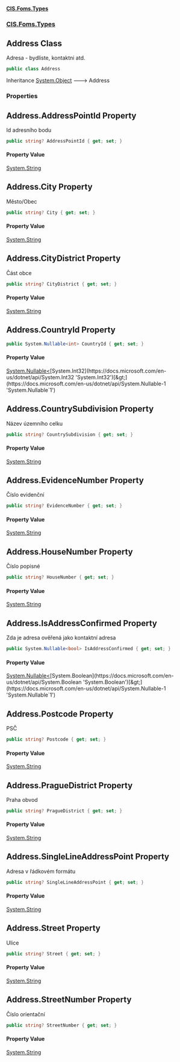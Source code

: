#### [CIS.Foms.Types](index.md 'index')
### [CIS.Foms.Types](CIS.Foms.Types.md 'CIS.Foms.Types')

## Address Class

Adresa - bydliste, kontaktni atd.

```csharp
public class Address
```

Inheritance [System.Object](https://docs.microsoft.com/en-us/dotnet/api/System.Object 'System.Object') &#129106; Address
### Properties

<a name='CIS.Foms.Types.Address.AddressPointId'></a>

## Address.AddressPointId Property

Id adresního bodu

```csharp
public string? AddressPointId { get; set; }
```

#### Property Value
[System.String](https://docs.microsoft.com/en-us/dotnet/api/System.String 'System.String')

<a name='CIS.Foms.Types.Address.City'></a>

## Address.City Property

Město/Obec

```csharp
public string? City { get; set; }
```

#### Property Value
[System.String](https://docs.microsoft.com/en-us/dotnet/api/System.String 'System.String')

<a name='CIS.Foms.Types.Address.CityDistrict'></a>

## Address.CityDistrict Property

Část obce

```csharp
public string? CityDistrict { get; set; }
```

#### Property Value
[System.String](https://docs.microsoft.com/en-us/dotnet/api/System.String 'System.String')

<a name='CIS.Foms.Types.Address.CountryId'></a>

## Address.CountryId Property

```csharp
public System.Nullable<int> CountryId { get; set; }
```

#### Property Value
[System.Nullable&lt;](https://docs.microsoft.com/en-us/dotnet/api/System.Nullable-1 'System.Nullable`1')[System.Int32](https://docs.microsoft.com/en-us/dotnet/api/System.Int32 'System.Int32')[&gt;](https://docs.microsoft.com/en-us/dotnet/api/System.Nullable-1 'System.Nullable`1')

<a name='CIS.Foms.Types.Address.CountrySubdivision'></a>

## Address.CountrySubdivision Property

Název územního celku

```csharp
public string? CountrySubdivision { get; set; }
```

#### Property Value
[System.String](https://docs.microsoft.com/en-us/dotnet/api/System.String 'System.String')

<a name='CIS.Foms.Types.Address.EvidenceNumber'></a>

## Address.EvidenceNumber Property

Číslo evidenční

```csharp
public string? EvidenceNumber { get; set; }
```

#### Property Value
[System.String](https://docs.microsoft.com/en-us/dotnet/api/System.String 'System.String')

<a name='CIS.Foms.Types.Address.HouseNumber'></a>

## Address.HouseNumber Property

Číslo popisné

```csharp
public string? HouseNumber { get; set; }
```

#### Property Value
[System.String](https://docs.microsoft.com/en-us/dotnet/api/System.String 'System.String')

<a name='CIS.Foms.Types.Address.IsAddressConfirmed'></a>

## Address.IsAddressConfirmed Property

Zda je adresa ověřená jako kontaktní adresa

```csharp
public System.Nullable<bool> IsAddressConfirmed { get; set; }
```

#### Property Value
[System.Nullable&lt;](https://docs.microsoft.com/en-us/dotnet/api/System.Nullable-1 'System.Nullable`1')[System.Boolean](https://docs.microsoft.com/en-us/dotnet/api/System.Boolean 'System.Boolean')[&gt;](https://docs.microsoft.com/en-us/dotnet/api/System.Nullable-1 'System.Nullable`1')

<a name='CIS.Foms.Types.Address.Postcode'></a>

## Address.Postcode Property

PSČ

```csharp
public string? Postcode { get; set; }
```

#### Property Value
[System.String](https://docs.microsoft.com/en-us/dotnet/api/System.String 'System.String')

<a name='CIS.Foms.Types.Address.PragueDistrict'></a>

## Address.PragueDistrict Property

Praha obvod

```csharp
public string? PragueDistrict { get; set; }
```

#### Property Value
[System.String](https://docs.microsoft.com/en-us/dotnet/api/System.String 'System.String')

<a name='CIS.Foms.Types.Address.SingleLineAddressPoint'></a>

## Address.SingleLineAddressPoint Property

Adresa v řádkovém formátu

```csharp
public string? SingleLineAddressPoint { get; set; }
```

#### Property Value
[System.String](https://docs.microsoft.com/en-us/dotnet/api/System.String 'System.String')

<a name='CIS.Foms.Types.Address.Street'></a>

## Address.Street Property

Ulice

```csharp
public string? Street { get; set; }
```

#### Property Value
[System.String](https://docs.microsoft.com/en-us/dotnet/api/System.String 'System.String')

<a name='CIS.Foms.Types.Address.StreetNumber'></a>

## Address.StreetNumber Property

Číslo orientační

```csharp
public string? StreetNumber { get; set; }
```

#### Property Value
[System.String](https://docs.microsoft.com/en-us/dotnet/api/System.String 'System.String')